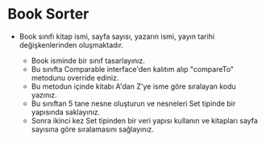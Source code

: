 # Book Sorter

- Book sınıfı kitap ismi, sayfa sayısı, yazarın ismi, yayın tarihi değişkenlerinden oluşmaktadır.

    - Book isminde bir sınıf tasarlayınız. 
    - Bu sınıfta Comparable interface'den kalıtım alıp "compareTo" metodunu override ediniz. 
    - Bu metodun içinde kitabı A'dan Z'ye isme göre sıralayan kodu yazınız. 
    - Bu sınıftan 5 tane nesne oluşturun ve nesneleri Set tipinde bir yapısında saklayınız. 
    - Sonra ikinci kez Set tipinden bir veri yapısı kullanın ve kitapları sayfa sayısına göre sıralamasını sağlayınız.